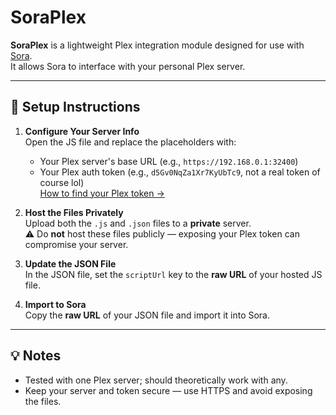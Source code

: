 # SoraPlex

**SoraPlex** is a lightweight Plex integration module designed for use with [Sora]([https://sora.sh](https://sora.jm26.net/)).  
It allows Sora to interface with your personal Plex server.

---

## 🔧 Setup Instructions

1. **Configure Your Server Info**  
   Open the JS file and replace the placeholders with:
   - Your Plex server's base URL (e.g., `https://192.168.0.1:32400`)
   - Your Plex auth token (e.g., `d5Gv0NqZa1Xr7KyUbTc9`, not a real token of course lol)  
     [How to find your Plex token →](https://support.plex.tv/articles/204059436-finding-an-authentication-token-x-plex-token/)

2. **Host the Files Privately**  
   Upload both the `.js` and `.json` files to a **private** server.  
   ⚠️ Do **not** host these files publicly — exposing your Plex token can compromise your server.

3. **Update the JSON File**  
   In the JSON file, set the `scriptUrl` key to the **raw URL** of your hosted JS file.

4. **Import to Sora**  
   Copy the **raw URL** of your JSON file and import it into Sora.

---

## 💡 Notes

- Tested with one Plex server; should theoretically work with any.
- Keep your server and token secure — use HTTPS and avoid exposing the files.

